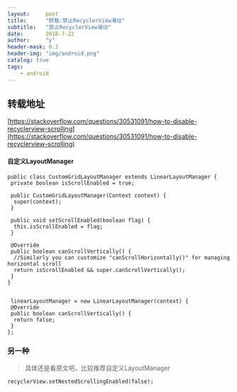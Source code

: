 ```yaml
---
layout:     post
title:      "转载:禁止RecyclerView滑动"
subtitle:   "禁止RecyclerView滑动"
date:       2018-7-22
author:     "y"
header-mask: 0.3
header-img: "img/android.png"
catalog: true
tags:
    - android
---
```



## 转载地址

[https://stackoverflow.com/questions/30531091/how-to-disable-recyclerview-scrolling](https://stackoverflow.com/questions/30531091/how-to-disable-recyclerview-scrolling)


#### 自定义LayoutManager

    public class CustomGridLayoutManager extends LinearLayoutManager {
     private boolean isScrollEnabled = true;
    
     public CustomGridLayoutManager(Context context) {
      super(context);
     }
    
     public void setScrollEnabled(boolean flag) {
      this.isScrollEnabled = flag;
     }
    
     @Override
     public boolean canScrollVertically() {
      //Similarly you can customize "canScrollHorizontally()" for managing horizontal scroll
      return isScrollEnabled && super.canScrollVertically();
     }
    }


     linearLayoutManager = new LinearLayoutManager(context) {
     @Override
     public boolean canScrollVertically() {
      return false;
     }
    };

### 另一种

>具体还是看原文吧，比较推荐自定义LayoutManager

    recyclerView.setNestedScrollingEnabled(false);
